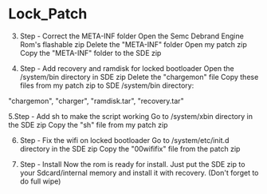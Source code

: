 Lock_Patch
==========

3. Step - Correct the META-INF folder
Open the Semc Debrand Engine Rom's flashable zip
Delete the "META-INF" folder
Open my patch zip
Copy the "META-INF" folder to the SDE zip

4. Step - Add recovery and ramdisk for locked bootloader
Open the /system/bin directory in SDE zip
Delete the "chargemon" file
Copy these files from my patch zip to SDE /system/bin directory:

 "chargemon", "charger", "ramdisk.tar", "recovery.tar"

5.Step - Add sh to make the script working
Go to /system/xbin directory in the SDE zip
Copy the "sh" file from my patch zip

6. Step - Fix the wifi on locked bootloader
Go to /system/etc/init.d directory in the SDE zip
Copy the "00wififix" file from the patch zip

7. Step - Install
Now the rom is ready for install. Just put the SDE zip to your Sdcard/internal memory 
and install it with recovery. (Don't forget to do full wipe)
